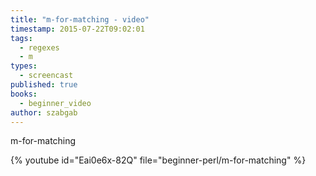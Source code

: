 ```yaml
---
title: "m-for-matching - video"
timestamp: 2015-07-22T09:02:01
tags:
  - regexes
  - m
types:
  - screencast
published: true
books:
  - beginner_video
author: szabgab
---
```



m-for-matching


{% youtube id="Eai0e6x-82Q" file="beginner-perl/m-for-matching" %}
